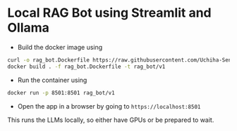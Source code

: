 # Local RAG Bot using Streamlit and Ollama

- Build the docker image using 
```bash
curl -o rag_bot.Dockerfile https://raw.githubusercontent.com/Uchiha-Senju/streamlit-rag_chat_bot/refs/heads/main/rag_bot.Dockerfile
docker build . -f rag_bot.Dockerfile -t rag_bot/v1
```
- Run the container using
```bash
docker run -p 8501:8501 rag_bot/v1
```
- Open the app in a browser by going to `https://localhost:8501`

This runs the LLMs locally, so either have GPUs or be prepared to wait.
